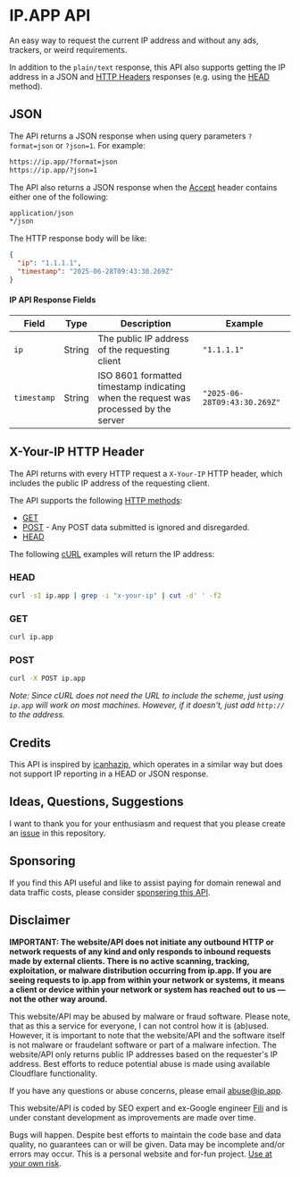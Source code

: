 # IP.APP API

An easy way to request the current IP address and without any ads, trackers, or weird requirements.

In addition to the `plain/text` response, this API also supports getting the IP address in a JSON and 
[HTTP Headers](https://http.dev/headers?utm_source=ip.app) responses (e.g. using the [HEAD](https://http.dev/head?utm_source=ip.app) method).

## JSON

The API returns a JSON response when using query parameters `?format=json` or `?json=1`. For example:

```bash
https://ip.app/?format=json
https://ip.app/?json=1
```

The API also returns a JSON response when the [Accept](https://http.dev/accept?utm_source=ip.app) header contains either one of the following:

```bash 
application/json
*/json
```

The HTTP response body will be like:

```json
{
  "ip": "1.1.1.1",
  "timestamp": "2025-06-28T09:43:30.269Z"
}
```

#### IP API Response Fields

| Field | Type | Description | Example |
|-------|------|-------------|---------|
| `ip` | String | The public IP address of the requesting client | `"1.1.1.1"` |
| `timestamp` | String | ISO 8601 formatted timestamp indicating when the request was processed by the server | `"2025-06-28T09:43:30.269Z"` |

## X-Your-IP HTTP Header

The API returns with every HTTP request a `X-Your-IP` HTTP header, which includes the public IP address of the requesting client.

The API supports the following [HTTP methods](https://http.dev/methods?utm_source=ip.app):
- [GET](https://http.dev/get?utm_source=ip.app)
- [POST](https://http.dev/post?utm_source=ip.app) - Any POST data submitted is ignored and disregarded.
- [HEAD](https://http.dev/head?utm_source=ip.app)

The following [cURL](https://curl.se?utm_source=ip.app) examples will return the IP address:

### HEAD

```bash
curl -sI ip.app | grep -i "x-your-ip" | cut -d' ' -f2
```

### GET

```bash
curl ip.app
```

### POST

```bash
curl -X POST ip.app
```

*Note: Since cURL does not need the URL to include the scheme, just using `ip.app` will work on most machines. However, if it doesn't, just add 
`http://` to the address.*

## Credits

This API is inspired by [icanhazip](http://icanhazip.com), which operates in a similar way but does not support IP reporting in a HEAD or JSON response. 

## Ideas, Questions, Suggestions

I want to thank you for your enthusiasm and request that you please create an [issue](https://github.com/fili/ip.app/issues/new) in this repository.

## Sponsoring

If you find this API useful and like to assist paying for domain renewal and data traffic costs, please consider [sponsering this API](https://github.com/sponsors/fili).

## Disclaimer

**IMPORTANT: The website/API does not initiate any outbound HTTP or network requests of any kind and only responds to inbound requests made by external clients. 
There is no active scanning, tracking, exploitation, or malware distribution occurring from ip.app. If you are seeing requests to ip.app from within your 
network or systems, it means a client or device within your network or system has reached out to us — not the other way around.**

This website/API may be abused by malware or fraud software. Please note, that as this a service for everyone, I can not control how it is (ab)used. However,
it is important to note that the website/API and the software itself is not malware or fraudelant software or part of a malware infection. The website/API
only returns public IP addresses based on the requester's IP address. Best efforts to reduce potential abuse is made using available Cloudflare functionality. 

If you have any questions or abuse concerns, please email abuse@ip.app.

This website/API is coded by SEO expert and ex-Google engineer [Fili](https://fili.com/?utm_source=ip.app) and is under constant development as improvements 
are made over time.

Bugs will happen. Despite best efforts to maintain the code base and data quality, no guarantees can or will be given. Data may be incomplete and/or 
errors may occur. This is a personal website and for-fun project. [Use at your own risk](https://fili.com/d/?utm_source=ip.app).
